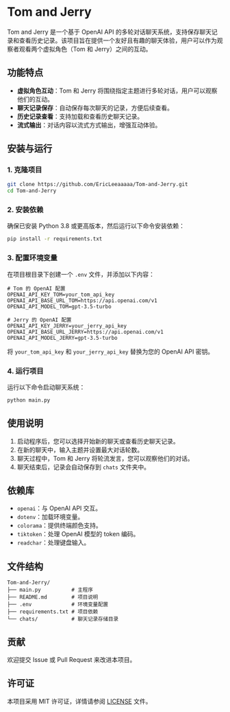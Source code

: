 # Tom and Jerry

Tom and Jerry 是一个基于 OpenAI API 的多轮对话聊天系统，支持保存聊天记录和查看历史记录。该项目旨在提供一个友好且有趣的聊天体验，用户可以作为观察者观看两个虚拟角色（Tom 和 Jerry）之间的互动。

## 功能特点

- **虚拟角色互动**：Tom 和 Jerry 将围绕指定主题进行多轮对话，用户可以观察他们的互动。
- **聊天记录保存**：自动保存每次聊天的记录，方便后续查看。
- **历史记录查看**：支持加载和查看历史聊天记录。
- **流式输出**：对话内容以流式方式输出，增强互动体验。

## 安装与运行

### 1. 克隆项目

```bash
git clone https://github.com/EricLeeaaaaa/Tom-and-Jerry.git
cd Tom-and-Jerry
```

### 2. 安装依赖

确保已安装 Python 3.8 或更高版本，然后运行以下命令安装依赖：

```bash
pip install -r requirements.txt
```

### 3. 配置环境变量

在项目根目录下创建一个 `.env` 文件，并添加以下内容：

```env
# Tom 的 OpenAI 配置
OPENAI_API_KEY_TOM=your_tom_api_key
OPENAI_API_BASE_URL_TOM=https://api.openai.com/v1
OPENAI_API_MODEL_TOM=gpt-3.5-turbo

# Jerry 的 OpenAI 配置
OPENAI_API_KEY_JERRY=your_jerry_api_key
OPENAI_API_BASE_URL_JERRY=https://api.openai.com/v1
OPENAI_API_MODEL_JERRY=gpt-3.5-turbo
```

将 `your_tom_api_key` 和 `your_jerry_api_key` 替换为您的 OpenAI API 密钥。

### 4. 运行项目

运行以下命令启动聊天系统：

```bash
python main.py
```

## 使用说明

1. 启动程序后，您可以选择开始新的聊天或查看历史聊天记录。
2. 在新的聊天中，输入主题并设置最大对话轮数。
3. 聊天过程中，Tom 和 Jerry 将轮流发言，您可以观察他们的对话。
4. 聊天结束后，记录会自动保存到 `chats` 文件夹中。

## 依赖库

- `openai`：与 OpenAI API 交互。
- `dotenv`：加载环境变量。
- `colorama`：提供终端颜色支持。
- `tiktoken`：处理 OpenAI 模型的 token 编码。
- `readchar`：处理键盘输入。

## 文件结构

```
Tom-and-Jerry/
├── main.py          # 主程序
├── README.md        # 项目说明
├── .env             # 环境变量配置
├── requirements.txt # 项目依赖
└── chats/           # 聊天记录存储目录
```

## 贡献

欢迎提交 Issue 或 Pull Request 来改进本项目。

## 许可证

本项目采用 MIT 许可证，详情请参阅 [LICENSE](LICENSE) 文件。